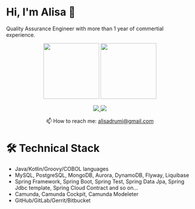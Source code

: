 # Hi, I'm Alisa 👋
Quality Assurance Engineer with more than 1 year of commertial experience. 
<p align='center'>
   <a href="https://github-readme-stats.vercel.app/api?username=sayo-what&show_icons=true&count_private=true"><img
           height=150
           src="https://github-readme-stats.vercel.app/api?username=sayo-what&show_icons=true&count_private=true"/></a>
   <a href="https://github.com/sayo-what/github-readme-stats"><img height=150
                                                                  src="https://github-readme-stats.vercel.app/api/top-langs/?username=sayo-what&layout=compact"/></a>
</p>

<p align='center'>
   <a href="https://www.linkedin.com/in/sayo-what/">
       <img src="https://img.shields.io/badge/linkedin-%230077B5.svg?&style=for-the-badge&logo=linkedin&logoColor=white"/>
   </a>
   <a href="https://t.me/joinchat/SpqRPBFo_sM6qm05">
       <img src="https://img.shields.io/badge/Telegram-2CA5E0?style=for-the-badge&logo=telegram&logoColor=white"/>
   </a>
<p align='center'>
   📫 How to reach me: <a href='mailto:alisadrumi@gmail.com'>alisadrumi@gmail.com</a>
</p>



# 🛠 Technical Stack
*   Java/Kotlin/Groovy/COBOL languages
*   MySQL, PostgreSQL, MongoDB, Aurora, DynamoDB, Flyway, Liquibase
*   Spring Framework, Spring Boot, Spring Test, Spring Data Jpa, Spring Jdbc template, Spring Cloud Contract and so on...
*   Camunda, Camunda Cockpit, Camunda Modeleter
*   GitHub/GitLab/Gerrit/Bitbucket

   </a>
</div>
